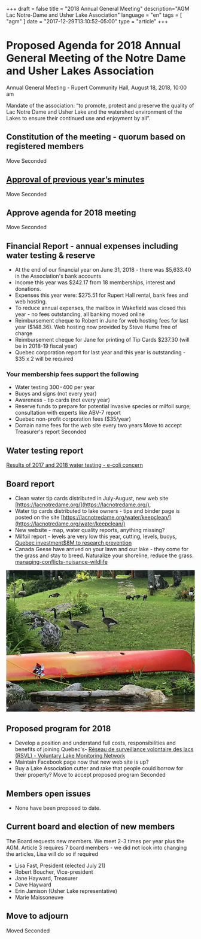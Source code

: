 +++
draft = false
title = "2018 Annual General Meeting"
description="AGM Lac Notre-Dame and Usher Lake Association"
language = "en"
tags = [
    "agm"
]
date = "2017-12-29T13:10:52-05:00"
type = "article"
+++
<!-- markdownlint-disable MD033 MD041 MD002 MD026-->

# Proposed Agenda for 2018 Annual General Meeting of the Notre Dame and Usher Lakes Association

Annual General Meeting - Rupert Community Hall, August 18, 2018, 10:00 am

Mandate of the association:
“to promote, protect and preserve the quality of Lac Notre Dame and Usher Lake and the watershed environment of the Lakes to ensure their continued use and enjoyment by all”.

## Constitution of the meeting - quorum based on registered members

Move
Seconded

## [Approval of previous year’s minutes](https://lacnotredame.org/assets/docs/minutes/AGM_Minutes_2017.pdf)

Move
Seconded

## Approve agenda for 2018 meeting

Move
Seconded

## Financial Report  - annual expenses including water testing & reserve

* At the end of our financial year on June 31, 2018 - there was $5,633.40 in the Association's bank accounts
* Income this year was $242.17 from 18 memberships, interest and donations.
* Expenses this year were: $275.51 for Rupert Hall rental, bank fees and web hosting.
* To reduce annual expenses, the mailbox in Wakefield was closed this year - no fees outstanding, all banking moved online
* Reimbursement cheque to Robert in June for web hosting fees for last year ($148.36). Web hosting now provided by Steve Hume free of charge
* Reimbursement cheque for Jane for printing of Tip Cards $237.30 (will be in 2018-19 fiscal year)
* Quebec corporation report for last year and this year is outstanding - $35 x 2 will be required

### Your membership fees support the following

* Water testing $300-$400 per year
* Buoys and signs (not every year)
* Awareness - tip cards  (not every year)
* Reserve funds to prepare for potential invasive species or milfoil surge; consultation with experts like ABV-7 report
* Quebec non-profit corporation fees ($35/year)
* Domain name fees for the web site every two years
Move to accept Treasurer's report
Seconded

## Water testing report

[Results of 2017 and 2018 water testing - e-coli concern](https://lacnotredame.org/water/qualityreports/)

## Board report

* Clean water tip cards distributed in July-August, new web site [https://lacnotredame.org/](https://lacnotredame.org/),
* Water tip cards distributed to lake owners - tips and binder page is posted on the site [https://lacnotredame.org/water/keepclean/](https://lacnotredame.org/water/keepclean/)
* New website - map, water quality reports, anything missing?
* Milfoil report - levels are very low this year, cutting, levels, buoys, [Quebec investment$8M to research prevention](https://www.cbc.ca/news/canada/montreal/zombie-plant-quebec-investment-1.4751909)
* Canada Geese have arrived on your lawn and our lake - they come for the grass and stay to breed. Naturalize your shoreline, reduce the grass. [managing-conflicts-nuisance-wildlife](https://www.canada.ca/en/environment-climate-change/services/migratory-bird-conservation/managing-conflicts-nuisance-wildlife/frequently-asked-questions.html)

<img src="/assets/img/geese.jpg" class="img-fluid py-3" alt="Canada geese in front of a cottage on Lac Notre Dame, ignoring the pinwheels and barriers" />

## Proposed program for 2018

* Develop a position and understand full costs, responsibilities and benefits of joining Quebec's- [Réseau de surveillance volontaire des lacs (RSVL) - Voluntary Lake Monitoring Network](http://www.mddelcc.gouv.qc.ca/eau/rsvl/index.htm)
* Maintain Facebook page now that new web site is up?
* Buy a Lake Association cutter and rake that people could borrow for their property?
Move to accept proposed program
Seconded

## Members open issues

* None have been proposed to date.

## Current board and election of new members

The Board requests new members. We meet 2-3 times per year plus the AGM. Article 3 requires 7 board members - we did not look into changing the articles, Lisa will do so if required

* Lisa Fast, President (elected July 21)
* Robert Boucher, Vice-president
* Jane Hayward, Treasurer
* Dave Hayward
* Erin Jamison (Usher Lake representative)
* Marie Maissoneuve

## Move to adjourn

Moved
Seconded
